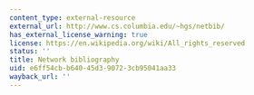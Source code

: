 ```yaml
---
content_type: external-resource
external_url: http://www.cs.columbia.edu/~hgs/netbib/
has_external_license_warning: true
license: https://en.wikipedia.org/wiki/All_rights_reserved
status: ''
title: Network bibliography
uid: e6ff54cb-b640-45d3-9072-3cb95041aa33
wayback_url: ''
---
```

